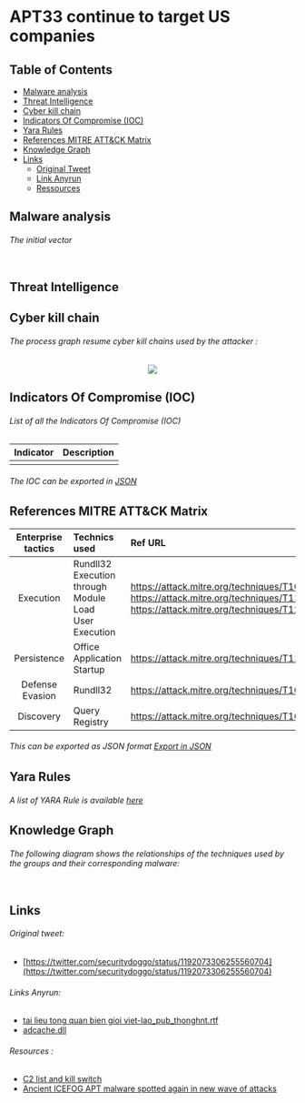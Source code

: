 # APT33 continue to target US companies
## Table of Contents
* [Malware analysis](#Malware-analysis)
* [Threat Intelligence](#Intel)
* [Cyber kill chain](#Cyber-kill-chain)
* [Indicators Of Compromise (IOC)](#IOC)
* [Yara Rules](#Yara)
* [References MITRE ATT&CK Matrix](#Ref-MITRE-ATTACK)
* [Knowledge Graph](#Knowledge)
* [Links](#Links)
  + [Original Tweet](#tweet)
  + [Link Anyrun](#Links-Anyrun)
  + [Ressources](#Ressources)

<h2>Malware analysis <a name="Malware-analysis"></a></h2>
<h6>The initial vector</h6>
<p align="center">
  <img src="">
</p>
<h2>Threat Intelligence</h2><a name="Intel"></a></h2>
<h2> Cyber kill chain <a name="Cyber-kill-chain"></a></h2>
<h6>The process graph resume cyber kill chains used by the attacker :</h6>
<p align="center">
  <img src="https://raw.githubusercontent.com/StrangerealIntel/CyberThreatIntel/master/China/APT/IceFog/6-11-19/Pictures/Cyber.PNG">
</p>
<h2> Indicators Of Compromise (IOC) <a name="IOC"></a></h2>
<h6> List of all the Indicators Of Compromise (IOC)</h6>

|Indicator|Description|
| ------------- |:-------------:|
|||
<h6> The IOC can be exported in <a href="">JSON</a></h6>

<h2> References MITRE ATT&CK Matrix <a name="Ref-MITRE-ATTACK"></a></h2>

|Enterprise tactics|Technics used|Ref URL|
| :---------------: |:-------------| :------------- |
|Execution|Rundll32<br>Execution through Module Load<br>User Execution|https://attack.mitre.org/techniques/T1085/<br>https://attack.mitre.org/techniques/T1129/<br>https://attack.mitre.org/techniques/T1204/|
|Persistence|Office Application Startup|https://attack.mitre.org/techniques/T1137/|
|Defense Evasion|Rundll32|https://attack.mitre.org/techniques/T1085/|
|Discovery|Query Registry|https://attack.mitre.org/techniques/T1012/|

<h6> This can be exported as JSON format <a href="https://raw.githubusercontent.com/StrangerealIntel/CyberThreatIntel/master/China/APT/IceFog/6-11-19/JSON/Mitre_TTPs.json">Export in JSON</a></h6>
<h2>Yara Rules<a name="Yara"></a></h2>
<h6> A list of YARA Rule is available <a href="https://raw.githubusercontent.com/StrangerealIntel/CyberThreatIntel/master/China/APT/IceFog/6-11-19/Yara_Rule_IceFog_Nov19.yar">here</a></h6>
<h2>Knowledge Graph<a name="Knowledge"></a></h2><a name="Know"></a>
<h6>The following diagram shows the relationships of the techniques used by the groups and their corresponding malware:</h6>
<p align="center">
  <img src="">
</p>
<h2>Links <a name="Links"></a></h2>
<h6> Original tweet: </h6><a name="tweet"></a>

* [https://twitter.com/securitydoggo/status/1192073306255560704](https://twitter.com/securitydoggo/status/1192073306255560704) 

<h6> Links Anyrun: <a name="Links-Anyrun"></a></h6>

* [tai lieu tong quan bien gioi viet-lao_pub_thonghnt.rtf](https://app.any.run/tasks/8ccde475-27a1-402a-a0c3-631998ccd120)
* [adcache.dll](https://app.any.run/tasks/53b5d3eb-dd8b-4e51-b64b-793cd2b0e190)

<h6> Resources : </h6><a name="Ressources"></a>

* [C2 list and kill switch](https://twitter.com/vupt_bka/status/1192342494240899072)
* [Ancient ICEFOG APT malware spotted again in new wave of attacks](https://www.zdnet.com/article/ancient-icefog-apt-malware-spotted-again-in-new-wave-of-attacks/)
